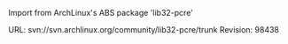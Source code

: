 Import from ArchLinux's ABS package 'lib32-pcre'

URL: svn://svn.archlinux.org/community/lib32-pcre/trunk
Revision: 98438
